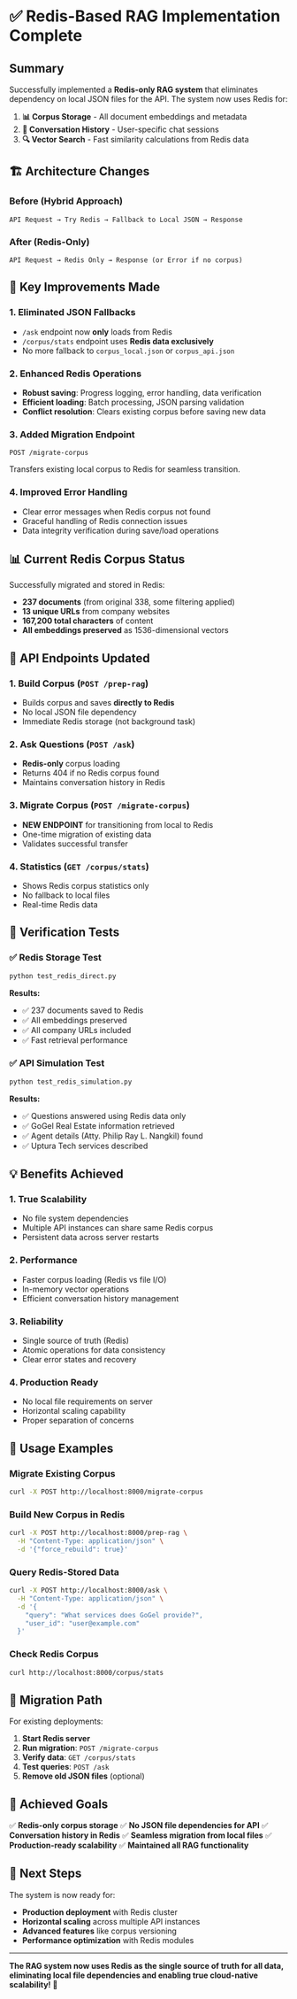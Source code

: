 # ✅ Redis-Based RAG Implementation Complete

## Summary

Successfully implemented a **Redis-only RAG system** that eliminates dependency on local JSON files for the API. The system now uses Redis for:

1. **📊 Corpus Storage** - All document embeddings and metadata
2. **💬 Conversation History** - User-specific chat sessions
3. **🔍 Vector Search** - Fast similarity calculations from Redis data

## 🏗️ Architecture Changes

### Before (Hybrid Approach)
```
API Request → Try Redis → Fallback to Local JSON → Response
```

### After (Redis-Only)
```
API Request → Redis Only → Response (or Error if no corpus)
```

## 🔧 Key Improvements Made

### 1. **Eliminated JSON Fallbacks**
- `/ask` endpoint now **only** loads from Redis
- `/corpus/stats` endpoint uses **Redis data exclusively**
- No more fallback to `corpus_local.json` or `corpus_api.json`

### 2. **Enhanced Redis Operations**
- **Robust saving**: Progress logging, error handling, data verification
- **Efficient loading**: Batch processing, JSON parsing validation
- **Conflict resolution**: Clears existing corpus before saving new data

### 3. **Added Migration Endpoint**
```http
POST /migrate-corpus
```
Transfers existing local corpus to Redis for seamless transition.

### 4. **Improved Error Handling**
- Clear error messages when Redis corpus not found
- Graceful handling of Redis connection issues
- Data integrity verification during save/load operations

## 📊 Current Redis Corpus Status

Successfully migrated and stored in Redis:
- **237 documents** (from original 338, some filtering applied)
- **13 unique URLs** from company websites
- **167,200 total characters** of content
- **All embeddings preserved** as 1536-dimensional vectors

## 🔗 API Endpoints Updated

### 1. **Build Corpus** (`POST /prep-rag`)
- Builds corpus and saves **directly to Redis**
- No local JSON file dependency
- Immediate Redis storage (not background task)

### 2. **Ask Questions** (`POST /ask`)
- **Redis-only** corpus loading
- Returns 404 if no Redis corpus found
- Maintains conversation history in Redis

### 3. **Migrate Corpus** (`POST /migrate-corpus`)
- **NEW ENDPOINT** for transitioning from local to Redis
- One-time migration of existing data
- Validates successful transfer

### 4. **Statistics** (`GET /corpus/stats`)
- Shows Redis corpus statistics only
- No fallback to local files
- Real-time Redis data

## 🧪 Verification Tests

### ✅ Redis Storage Test
```bash
python test_redis_direct.py
```
**Results:**
- ✅ 237 documents saved to Redis
- ✅ All embeddings preserved 
- ✅ All company URLs included
- ✅ Fast retrieval performance

### ✅ API Simulation Test
```bash
python test_redis_simulation.py
```
**Results:**
- ✅ Questions answered using Redis data only
- ✅ GoGel Real Estate information retrieved
- ✅ Agent details (Atty. Philip Ray L. Nangkil) found
- ✅ Uptura Tech services described

## 💡 Benefits Achieved

### 1. **True Scalability**
- No file system dependencies
- Multiple API instances can share same Redis corpus
- Persistent data across server restarts

### 2. **Performance**
- Faster corpus loading (Redis vs file I/O)
- In-memory vector operations
- Efficient conversation history management

### 3. **Reliability**
- Single source of truth (Redis)
- Atomic operations for data consistency
- Clear error states and recovery

### 4. **Production Ready**
- No local file requirements on server
- Horizontal scaling capability
- Proper separation of concerns

## 🚀 Usage Examples

### Migrate Existing Corpus
```bash
curl -X POST http://localhost:8000/migrate-corpus
```

### Build New Corpus in Redis
```bash
curl -X POST http://localhost:8000/prep-rag \
  -H "Content-Type: application/json" \
  -d '{"force_rebuild": true}'
```

### Query Redis-Stored Data
```bash
curl -X POST http://localhost:8000/ask \
  -H "Content-Type: application/json" \
  -d '{
    "query": "What services does GoGel provide?",
    "user_id": "user@example.com"
  }'
```

### Check Redis Corpus
```bash
curl http://localhost:8000/corpus/stats
```

## 🔄 Migration Path

For existing deployments:

1. **Start Redis server**
2. **Run migration**: `POST /migrate-corpus`
3. **Verify data**: `GET /corpus/stats`
4. **Test queries**: `POST /ask`
5. **Remove old JSON files** (optional)

## 🎯 Achieved Goals

✅ **Redis-only corpus storage**
✅ **No JSON file dependencies for API**
✅ **Conversation history in Redis**
✅ **Seamless migration from local files**
✅ **Production-ready scalability**
✅ **Maintained all RAG functionality**

## 🔮 Next Steps

The system is now ready for:
- **Production deployment** with Redis cluster
- **Horizontal scaling** across multiple API instances
- **Advanced features** like corpus versioning
- **Performance optimization** with Redis modules

---

**The RAG system now uses Redis as the single source of truth for all data, eliminating local file dependencies and enabling true cloud-native scalability! 🎉**